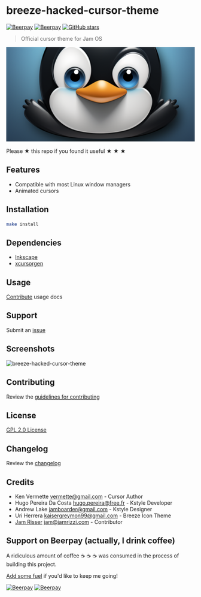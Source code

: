 # breeze-hacked-cursor-theme

[![Beerpay](https://beerpay.io/jamrizzi/breeze-hacked-cursor-theme/badge.svg?style=beer-square)](https://beerpay.io/jamrizzi/breeze-hacked-cursor-theme)
[![Beerpay](https://beerpay.io/jamrizzi/breeze-hacked-cursor-theme/make-wish.svg?style=flat-square)](https://beerpay.io/jamrizzi/breeze-hacked-cursor-theme?focus=wish)
[![GitHub stars](https://img.shields.io/github/stars/jamrizzi/breeze-hacked-cursor-theme.svg?style=social&label=Stars)](https://github.com/jamrizzi/breeze-hacked-cursor-theme)

> Official cursor theme for Jam OS

![](assets/breeze-hacked-cursor-theme.png)

Please &#9733; this repo if you found it useful &#9733; &#9733; &#9733;


## Features

* Compatible with most Linux window managers
* Animated cursors


## Installation

```sh
make install
```


## Dependencies

* [Inkscape](https://inkscape.org)
* [xcursorgen](https://www.x.org/archive/X11R7.7/doc/man/man1/xcursorgen.1.xhtml)


## Usage

[Contribute](https://github.com/jamrizzi/breeze-hacked-cursor-theme/blob/master/CONTRIBUTING.md) usage docs


## Support

Submit an [issue](https://github.com/jamrizzi/breeze-hacked-cursor-theme/issues/new)


## Screenshots

![breeze-hacked-cursor-theme](https://user-images.githubusercontent.com/6234038/36633597-7dcf9e4e-1990-11e8-8d28-e0495db37c0e.png)


## Contributing

Review the [guidelines for contributing](https://github.com/jamrizzi/breeze-hacked-cursor-theme/blob/master/CONTRIBUTING.md)


## License

[GPL 2.0 License](https://github.com/jamrizzi/breeze-hacked-cursor-theme/blob/master/LICENSE)


## Changelog

Review the [changelog](https://github.com/jamrizzi/breeze-hacked-cursor-theme/blob/master/CHANGELOG.md)


## Credits

* Ken Vermette <vermette@gmail.com> - Cursor Author
* Hugo Pereira Da Costa <hugo.pereira@free.fr> - Kstyle Developer
* Andrew Lake <jamboarder@gmail.com> - Kstyle Designer
* Uri Herrera <kaisergreymon99@gmail.com> - Breeze Icon Theme
* [Jam Risser](https://jam.jamrizzi.com) <jam@jamrizzi.com> - Contributor


## Support on Beerpay (actually, I drink coffee)

A ridiculous amount of coffee :coffee: :coffee: :coffee: was consumed in the process of building this project.

[Add some fuel](https://beerpay.io/jamrizzi/breeze-hacked-cursor-theme) if you'd like to keep me going!

[![Beerpay](https://beerpay.io/jamrizzi/breeze-hacked-cursor-theme/badge.svg?style=beer-square)](https://beerpay.io/jamrizzi/breeze-hacked-cursor-theme)
[![Beerpay](https://beerpay.io/jamrizzi/breeze-hacked-cursor-theme/make-wish.svg?style=flat-square)](https://beerpay.io/jamrizzi/breeze-hacked-cursor-theme?focus=wish)
